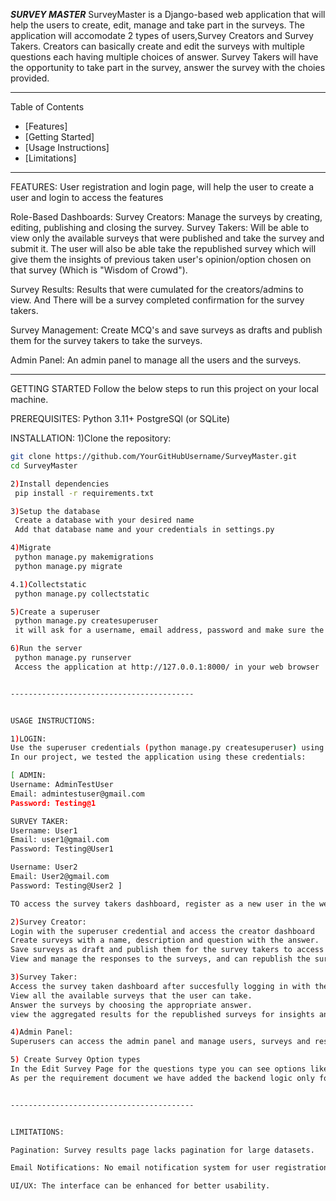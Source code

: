 ***SURVEY MASTER***
SurveyMaster is a Django-based web application that will help the users to create, edit, manage and take part in the surveys. The application will accomodate 2 types of users,Survey Creators and Survey Takers. Creators can basically create and edit the surveys with multiple questions each having multiple choices of answer. 
Survey Takers will have the opportunity to take part in the survey, answer the survey with the choies provided.


-----------------------------------------


Table of Contents
- [Features]
- [Getting Started]
- [Usage Instructions]
- [Limitations]


-----------------------------------------


FEATURES:
User registration and login page, will help the user to create a user and login to access the features

Role-Based Dashboards:
Survey Creators: Manage the surveys by creating, editing, publishing and closing the survey.
Survey Takers: Will be able to view only the available surveys that were published and take the survey and submit it. The user will also be able take the republished survey which will give them the insights of previous taken user's opinion/option chosen on that survey (Which is "Wisdom of Crowd").

Survey Results:
Results that were cumulated for the creators/admins to view. And There will be a survey completed confirmation for the survey takers.

Survey Management:
Create MCQ's and save surveys as drafts and publish them for the survey takers to take the surveys.

Admin Panel:
An admin panel to manage all the users and the surveys.


-----------------------------------------


GETTING STARTED
Follow the below steps to run this project on your local machine.

PREREQUISITES:
Python 3.11+
PostgreSQl (or SQLite)


INSTALLATION:
1)Clone the repository:
   ```bash
   git clone https://github.com/YourGitHubUsername/SurveyMaster.git
   cd SurveyMaster

2)Install dependencies
    pip install -r requirements.txt

3)Setup the database
    Create a database with your desired name
    Add that database name and your credentials in settings.py

4)Migrate
    python manage.py makemigrations
    python manage.py migrate

4.1)Collectstatic
    python manage.py collectstatic

5)Create a superuser
    python manage.py createsuperuser
    it will ask for a username, email address, password and make sure the password is a little different from the above details.

6)Run the server
    python manage.py runserver
    Access the application at http://127.0.0.1:8000/ in your web browser


-----------------------------------------


USAGE INSTRUCTIONS:

1)LOGIN: 
Use the superuser credentials (python manage.py createsuperuser) using the command prompt to log in to the admin dashboard.
In our project, we tested the application using these credentials:

[ ADMIN:
Username: AdminTestUser
Email: admintestuser@gmail.com
Password: Testing@1

SURVEY TAKER:
Username: User1
Email: user1@gmail.com
Password: Testing@User1

Username: User2
Email: User2@gmail.com
Password: Testing@User2 ]

TO access the survey takers dashboard, register as a new user in the web interface and log in with that credentials.

2)Survey Creator:
Login with the superuser credential and access the creator dashboard
Create surveys with a name, description and question with the answer.
Save surveys as draft and publish them for the survey takers to access them.
View and manage the responses to the surveys, and can republish the surveys.

3)Survey Taker:
Access the survey taken dashboard after succesfully logging in with the credentials.
View all the available surveys that the user can take.
Answer the surveys by choosing the appropriate answer.
view the aggregated results for the republished surveys for insights and retake them if you have had a change of mind.

4)Admin Panel:
Superusers can access the admin panel and manage users, surveys and responses from the users directly from the admin interface

5) Create Survey Option types
In the Edit Survey Page for the questions type you can see options like "Checkbox (Multiple Choice)", "Text Response", and "Radio Button (Single Choice)"
As per the requirement document we have added the backend logic only for the Mulitple Choice type which is "Radio Button (Single Choice)". And for others options they are dispyed as dummy types. 


-----------------------------------------


LIMITATIONS:

Pagination: Survey results page lacks pagination for large datasets.

Email Notifications: No email notification system for user registration or password recovery.

UI/UX: The interface can be enhanced for better usability.


